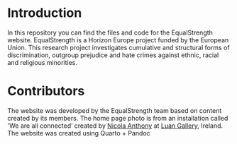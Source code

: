 # Introduction

In this repository you can find the files and code for the EqualStrength website. EqualStrength is a Horizon Europe project funded by the European Union. This research project investigates cumulative and structural forms of discrimination, outgroup prejudice and hate crimes against ethnic, racial and religious minorities.

# Contributors

The website was developed by the EqualStrength team based on content created by its members. 
The home page photo is from an installation called 'We are all connected’ created by [Nicola Anthony](https://nicolaanthony.co.uk/) at [Luan Gallery](https://athlone.ie/visit/the-luan-gallery/), Ireland.
The website was created using Quarto + Pandoc